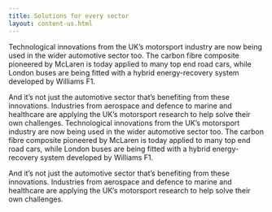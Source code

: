 ```yaml
---
title: Solutions for every sector
layout: content-us.html
---
```


Technological innovations from the UK’s motorsport industry are now being used in the wider automotive sector too. The carbon fibre composite pioneered by McLaren is today applied to many top end road cars, while London buses are being fitted with a hybrid energy-recovery system developed by Williams F1. 
 
And it’s not just the automotive sector that’s benefiting from these innovations. Industries from aerospace and defence to marine and healthcare are applying the UK’s motorsport research to help solve their own challenges. 
Technological innovations from the UK’s motorsport industry are now being used in the wider automotive sector too. The carbon fibre composite pioneered by McLaren is today applied to many top end road cars, while London buses are being fitted with a hybrid energy-recovery system developed by Williams F1. 
 
And it’s not just the automotive sector that’s benefiting from these innovations. Industries from aerospace and defence to marine and healthcare are applying the UK’s motorsport research to help solve their own challenges. 